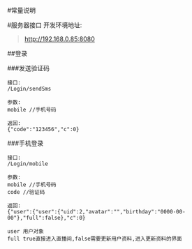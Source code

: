 #常量说明

#服务器接口
开发环境地址:
> http://192.168.0.85:8080


##登录

###发送验证码
```
接口:
/Login/sendSms

参数:
mobile //手机号码

返回:
{"code":"123456","c":0}

```

###手机登录
```
接口:
/Login/mobile

参数:
mobile //手机号码
code //验证码

返回:
{"user":{"user":{"uid":2,"avatar":"","birthday":"0000-00-00"},"full":false},"c":0}

user 用户对象
full true直接进入直播间,false需要更新用户资料,进入更新资料的界面
```